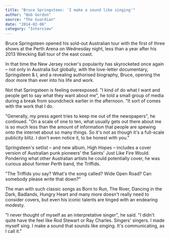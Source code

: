 ```yaml
---
title: "Bruce Springsteen: 'I make a sound like singing'"
author: "Bob Gordon"
source: "The Guardian"
date: "2014-02-06"
category: "Interview"
---
```


Bruce Springsteen opened his sold-out Australian tour with the first of three shows at the Perth Arena on Wednesday night, less than a year after his 2013 Wrecking Ball tour of the east coast.

In that time the New Jersey rocker's popularity has skyrocketed once again – not only in Australia but globally, with the love-letter documentary, Springsteen & I, and a revealing authorised biography, Bruce, opening the door more than ever into his life and work.

Not that Springsteen is feeling overexposed. "I kind of do what I want and people get to say what they want about me", he told a small group of media during a break from soundcheck earlier in the afternoon. "It sort of comes with the work that I do.

"Generally, my press agent tries to keep me out of the newspapers", he continued. "On a scale of one to ten, what usually gets out there about me is so much less than the amount of information that people are spewing onto the internet about so many things. So it's not as though it's a full-scale publicity blitz. I don't even notice it, to be honest with you."

Springsteen's setlist – and new album, High Hopes – includes a cover version of Australian punk pioneers' the Saints' Just Like Fire Would. Pondering what other Australian artists he could potentially cover, he was curious about former Perth band, the Triffids.

"The Triffids you say? What's the song called? Wide Open Road? Can somebody please write that down?"

The man with such classic songs as Born to Run, The River, Dancing in the Dark, Badlands, Hungry Heart and many more doesn't really need to consider covers, but even his iconic talents are tinged with an endearing modesty.

"I never thought of myself as an interpretative singer", he said. "I didn't quite have the feel like Rod Stewart or Ray Charles. Singers' singers. I made myself sing. I make a sound that sounds like singing. It's communicating, as I call it."
